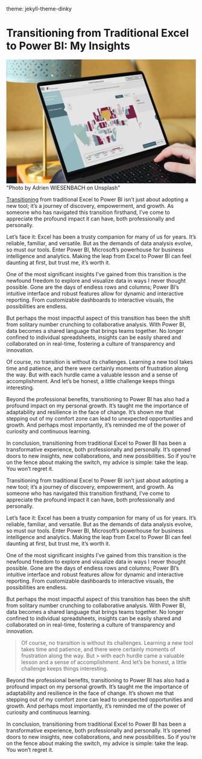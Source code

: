 theme: jekyll-theme-dinky

# Transitioning from Traditional Excel to Power BI: My Insights


![alt text](https://github.com/debindra/debindra.github.io/blob/main/Screenshot%202024-02-07%20at%2017.21.04.png) "Photo by Adrien WIESENBACH on Unsplash"

[Transitioning](https://debindra.github.io/about) from traditional Excel to Power BI isn’t just about adopting a new tool; it’s a journey of discovery, empowerment, and growth. As someone who has navigated this transition firsthand, I’ve come to appreciate the profound impact it can have, both professionally and personally.

Let’s face it: Excel has been a trusty companion for many of us for years. It’s reliable, familiar, and versatile. But as the demands of data analysis evolve, so must our tools. Enter Power BI, Microsoft’s powerhouse for business intelligence and analytics. Making the leap from Excel to Power BI can feel daunting at first, but trust me, it’s worth it.

One of the most significant insights I’ve gained from this transition is the newfound freedom to explore and visualize data in ways I never thought possible. Gone are the days of endless rows and columns; Power BI’s intuitive interface and robust features allow for dynamic and interactive reporting. From customizable dashboards to interactive visuals, the possibilities are endless.

But perhaps the most impactful aspect of this transition has been the shift from solitary number crunching to collaborative analysis. With Power BI, data becomes a shared language that brings teams together. No longer confined to individual spreadsheets, insights can be easily shared and collaborated on in real-time, fostering a culture of transparency and innovation.

Of course, no transition is without its challenges. Learning a new tool takes time and patience, and there were certainly moments of frustration along the way. But with each hurdle came a valuable lesson and a sense of accomplishment. And let’s be honest, a little challenge keeps things interesting.

Beyond the professional benefits, transitioning to Power BI has also had a profound impact on my personal growth. It’s taught me the importance of adaptability and resilience in the face of change. It’s shown me that stepping out of my comfort zone can lead to unexpected opportunities and growth. And perhaps most importantly, it’s reminded me of the power of curiosity and continuous learning.

In conclusion, transitioning from traditional Excel to Power BI has been a transformative experience, both professionally and personally. It’s opened doors to new insights, new collaborations, and new possibilities. So if you’re on the fence about making the switch, my advice is simple: take the leap. You won’t regret it.


Transitioning from traditional Excel to Power BI isn’t just about adopting a new tool; it’s a journey of discovery, empowerment, and growth. As someone who has navigated this transition firsthand, I’ve come to appreciate the profound impact it can have, both professionally and personally.

Let’s face it: Excel has been a trusty companion for many of us for years. It’s reliable, familiar, and versatile. But as the demands of data analysis evolve, so must our tools. Enter Power BI, Microsoft’s powerhouse for business intelligence and analytics. Making the leap from Excel to Power BI can feel daunting at first, but trust me, it’s worth it.

One of the most significant insights I’ve gained from this transition is the newfound freedom to explore and visualize data in ways I never thought possible. Gone are the days of endless rows and columns; Power BI’s intuitive interface and robust features allow for dynamic and interactive reporting. From customizable dashboards to interactive visuals, the possibilities are endless.

But perhaps the most impactful aspect of this transition has been the shift from solitary number crunching to collaborative analysis. With Power BI, data becomes a shared language that brings teams together. No longer confined to individual spreadsheets, insights can be easily shared and collaborated on in real-time, fostering a culture of transparency and innovation.

> Of course, no transition is without its challenges. Learning a new tool takes time and patience, and there were certainly moments of frustration along the way. But > with each hurdle came a valuable lesson and a sense of accomplishment. And let’s be honest, a little challenge keeps things interesting.

Beyond the professional benefits, transitioning to Power BI has also had a profound impact on my personal growth. It’s taught me the importance of adaptability and resilience in the face of change. It’s shown me that stepping out of my comfort zone can lead to unexpected opportunities and growth. And perhaps most importantly, it’s reminded me of the power of curiosity and continuous learning.

In conclusion, transitioning from traditional Excel to Power BI has been a transformative experience, both professionally and personally. It’s opened doors to new insights, new collaborations, and new possibilities. So if you’re on the fence about making the switch, my advice is simple: take the leap. You won’t regret it.

